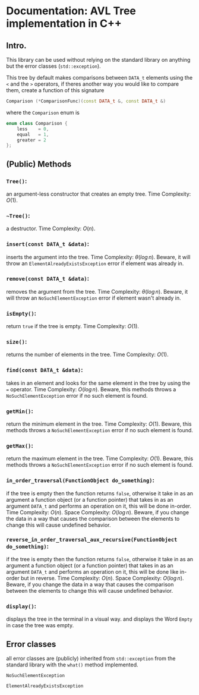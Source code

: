 # Documentation: AVL Tree implementation in C++

## Intro.

This library can be used without relying on the standard library on anything but the error classes (`std::exception`).

This tree by default makes comparisons between `DATA_t` elements using the `<` and the `>` operators, if theres another way you would like to compare them, create a function of this signature
```C++
Comparison (*ComparisonFunc)(const DATA_t &, const DATA_t &)
```
where the `Comparison` enum is 
```C++
enum class Comparison {
    less    = 0,
    equal   = 1,
    greater = 2
};
```

## (Public) Methods 

### `Tree()`:

an argument-less constructor that creates an empty tree. Time Complexity: $O(1)$.

### `~Tree()`:

a destructor. Time Complexity: $O(n)$.

### `insert(const DATA_t &data)`:

inserts the argument into the tree. Time Complexity: $\theta(log\,n)$. Beware, it will throw an `ElementAlreadyExistsException` error if element was already in.

### `remove(const DATA_t &data)`:

removes the argument from the tree. Time Complexity: $\theta(log\,n)$. Beware, it will throw an `NoSuchElementException` error if element wasn't already in.

### `isEmpty()`:

return `true` if the tree is empty. Time Complexity: $O(1)$.

### `size()`:

returns the number of elements in the tree. Time Complexity: $O(1)$.

### `find(const DATA_t &data)`:

takes in an element and looks for the same element in the tree by using the `=` operator. Time Complexity: $O(log\,n)$. Beware, this methods throws a `NoSuchElementException` error if no such element is found.

### `getMin()`:

return the minimum element in the tree. Time Complexity: $O(1)$. Beware, this methods throws a `NoSuchElementException` error if no such element is found.

### `getMax()`:

return the maximum element in the tree. Time Complexity: $O(1)$. Beware, this methods throws a `NoSuchElementException` error if no such element is found.

### `in_order_traversal(FunctionObject do_something)`:

if the tree is empty then the function returns `false`, otherwise it take in as an argument a function object (or a function pointer) that takes in as an argument `DATA_t` and performs an operation on it, this will be done in-order. Time Complexity: $O(n)$. Space Complexity: $O(log\,n)$. Beware, if you change the data in a way that causes the comparison between the elements to change this will cause undefined behavior.

### `reverse_in_order_traversal_aux_recursive(FunctionObject do_something)`:

if the tree is empty then the function returns `false`, otherwise it take in as an argument a function object (or a function pointer) that takes in as an argument `DATA_t` and performs an operation on it, this will be done like in-order but in reverse. Time Complexity: $O(n)$. Space Complexity: $O(log\,n)$. Beware, if you change the data in a way that causes the comparison between the elements to change this will cause undefined behavior.

### `display()`:

displays the tree in the terminal in a visual way. and displays the Word `Empty` in case the tree was empty.

## Error classes

all error classes are (publicly) inherited from `std::exception` from the standard library with the `what()` method implemented.

`NoSuchElementException`

`ElementAlreadyExistsException`